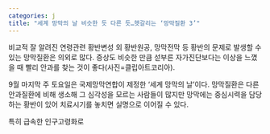 ```yaml
---
categories: j
title: "세계 망막의 날 비슷한 듯 다른 듯…헷갈리는 ‘망막질환 3’"
---
```

비교적 잘 알려진 연령관련 황반변성 외 황반원공, 망막전막 등 황반의 문제로 발생할 수 있는 망막질환은 의외로 많다. 증상도 비슷한 만큼 섣부른 자가진단보다는 이상을 느꼈을 때 빨리 안과를 찾는 것이 좋다(사진=클립아트코리아).&nbsp;&nbsp;



9월 마지막 주 토요일은 국제망막연합이 제정한 &lsquo;세계 망막의 날&rsquo;이다. 망막질환은 다른 안과질환에 비해 생소해 그 심각성을 모르는 사람들이 많지만 망막에는 중심시력을 담당하는 황반이 있어 치료시기를 놓치면 실명으로 이어질 수 있다.

특히 급속한 인구고령화로 